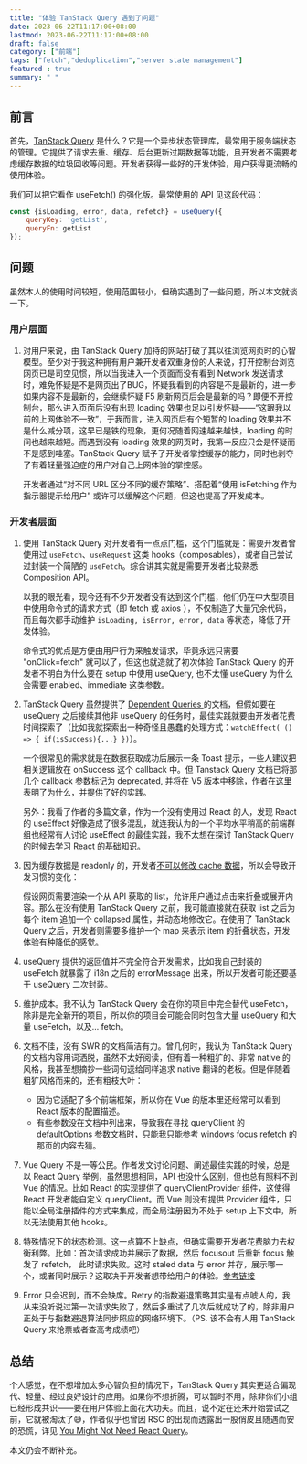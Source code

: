 ```yaml
---
title: "体验 TanStack Query 遇到了问题"
date: 2023-06-22T11:17:00+08:00
lastmod: 2023-06-22T11:17:00+08:00
draft: false
category: ["前端"]
tags: ["fetch","deduplication","server state management"]
featured : true
summary: " "
---
```


## 前言
首先，[TanStack Query](https://tanstack.com/query/latest) 是什么？它是一个异步状态管理库，最常用于服务端状态的管理。它提供了请求去重、缓存、后台更新过期数据等功能，且开发者不需要考虑缓存数据的垃圾回收等问题。开发者获得一些好的开发体验，用户获得更流畅的使用体验。

我们可以把它看作 useFetch() 的强化版。最常使用的 API 见这段代码：
```javascript
const {isLoading, error, data, refetch} = useQuery({
    queryKey: 'getList',
    queryFn: getList
});
```

## 问题
虽然本人的使用时间较短，使用范围较小，但确实遇到了一些问题，所以本文就谈一下。

### 用户层面
1. 对用户来说，由 TanStack Query 加持的网站打破了其以往浏览网页时的心智模型。至少对于我这种拥有用户兼开发者双重身份的人来说，打开控制台浏览网页已是司空见惯，所以当我进入一个页面而没有看到 Network  发送请求时，难免怀疑是不是网页出了BUG，怀疑我看到的内容是不是最新的，进一步如果内容不是最新的，会继续怀疑 F5 刷新网页后会是最新的吗？即便不开控制台，那么进入页面后没有出现 loading 效果也足以引发怀疑——“这跟我以前的上网体验不一致”，于我而言，进入网页后有个短暂的 loading 效果并不是什么减分项，这早已是铁的现象，更何况随着网速越来越快，loading 的时间也越来越短。而遇到没有 loading 效果的网页时，我第一反应只会是怀疑而不是感到哇塞。TanStack Query 赋予了开发者掌控缓存的能力，同时也剥夺了有着轻量强迫症的用户对自己上网体验的掌控感。

    开发者通过“对不同 URL 区分不同的缓存策略”、搭配着“使用 isFetching 作为指示器提示给用户” 或许可以缓解这个问题，但这也提高了开发成本。

### 开发者层面
1. 使用 TanStack Query 对开发者有一点点门槛，这个门槛就是：需要开发者曾使用过 `useFetch`、`useRequest` 这类 hooks（composables），或者自己尝试过封装一个简陋的 `useFetch`。综合讲其实就是需要开发者比较熟悉    Composition API。
  
    以我的眼光看，现今还有不少开发者没有达到这个门槛，他们仍在中大型项目中使用命令式的请求方式（即 fetch 或 axios ），不仅制造了大量冗余代码，而且每次都手动维护 `isLoading, isError, error, data` 等状态，降低了开发体验。
    
    命令式的优点是方便由用户行为来触发请求，毕竟永远只需要 "onClick=fetch" 就可以了，但这也就造就了初次体验 TanStack Query 的开发者不明白为什么要在 setup 中使用 useQuery, 也不太懂 useQuery 为什么会需要 enabled、immediate 这类参数。

2. TanStack Query 虽然提供了 [Dependent Queries
](https://tanstack.com/query/latest/docs/vue/guides/dependent-queries) 的文档，但假如要在 useQuery 之后接续其他非 useQuery 的任务时，最佳实践就要由开发者花费时间探索了（比如我就探索出一种奇怪且愚蠢的处理方式：`watchEffect( () => { if(isSuccess){...} })`）。

    一个很常见的需求就是在数据获取成功后展示一条 Toast 提示，一些人建议把相关逻辑放在 onSuccess 这个 callback 中。但 Tanstack Query 文档已将那几个 callback 参数标记为 deprecated, 并将在 V5 版本中移除，作者在[这里](https://github.com/TanStack/query/discussions/5279)表明了为什么，并提供了好的实践。
    
    另外：我看了作者的多篇文章，作为一个没有使用过 React 的人，发现 React 的 useEffect 好像造成了很多混乱，就连我认为的一个平均水平稍高的前端群组也经常有人讨论 useEffect 的最佳实践，我不太想在探讨 TanStack Query 的时候去学习 React 的基础知识。

3. 因为缓存数据是 readonly 的，开发者[不可以修改 cache 数据](https://github.com/TanStack/query/issues/4750)，所以会导致开发习惯的变化：
    
    假设网页需要渲染一个从 API 获取的 list，允许用户通过点击来折叠或展开内容。那么在没有使用 TanStack Query 之前，我可能直接就在获取 list 之后为每个 item 追加一个 collapsed 属性，并动态地修改它。在使用了 TanStack Query 之后，开发者则需要多维护一个 map 来表示 item 的折叠状态，开发体验有种降低的感觉。
4. useQuery 提供的返回值并不完全符合开发需求，比如我自己封装的 useFetch 就暴露了 i18n 之后的 errorMessage 出来，所以开发者可能还要基于 useQuery 二次封装。
5. 维护成本。我不认为 TanStack Query 会在你的项目中完全替代 useFetch，除非是完全新开的项目，所以你的项目会可能会同时包含大量 useQuery 和大量 useFetch，以及... fetch。
6. 文档不佳，没有 SWR 的文档简洁有力。曾几何时，我认为 TanStack Query 的文档内容用词洒脱，虽然不太好阅读，但有着一种粗犷的、非常 native 的风格，我甚至想摘抄一些词句送给同样追求 native 翻译的老板。但是伴随着粗犷风格而来的，还有粗枝大叶：
    - 因为它适配了多个前端框架，所以你在 Vue 的版本里还经常可以看到 React 版本的配置描述。
    - 有些参数没在文档中列出来，导致我在寻找 queryClient 的 defaultOptions 参数文档时，只能我只能参考 windows focus refetch 的那页的内容去猜。 
7. Vue Query 不是一等公民。作者发文讨论问题、阐述最佳实践的时候，总是以 React Query 举例，虽然思想相同，API 也没什么区别，但也总有照料不到 Vue 的情况。比如 React 的实现提供了 queryClientProvider 组件，这使得 React 开发者能自定义 queryClient。而 Vue 则没有提供 Provider 组件，只能以全局注册插件的方式来集成，而全局注册因为不处于 setup 上下文中，所以无法使用其他 hooks。
8. 特殊情况下的状态检测。这一点算不上缺点，但确实需要开发者花费脑力去权衡利弊。比如：首次请求成功并展示了数据，然后 focusout 后重新 focus 触发了 refetch， 此时请求失败。这时 staled data 与 error 并存，展示哪一个，或者同时展示？这取决于开发者想带给用户的体验。[参考链接](https://tkdodo.eu/blog/status-checks-in-react-query)
9. Error 只会迟到，而不会缺席。Retry 的指数避退策略其实是有点唬人的，我从来没听说过第一次请求失败了，然后多重试了几次后就成功了的，除非用户正处于与指数避退算法同步照应的网络环境下。（PS. 该不会有人用 TanStack Query 来抢票或者查高考成绩吧）

## 总结
个人感觉，在不想增加太多心智负担的情况下，TanStack Query 其实更适合偏现代、轻量、经过良好设计的应用。如果你不想折腾，可以暂时不用，除非你们小组已经形成共识——要在用户体验上面花大功夫。而且，说不定在还未开始尝试之前，它就被淘汰了😅，作者似乎也曾因 RSC 的出现而透露出一股俏皮且随遇而安的恐慌，详见 [You Might Not Need React Query](https://tkdodo.eu/blog/you-might-not-need-react-query)。

本文仍会不断补充。